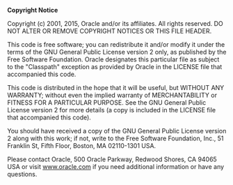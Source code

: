 
**Copyright Notice**

Copyright (c) 2001, 2015, Oracle and/or its affiliates. All rights reserved. DO NOT ALTER OR REMOVE
COPYRIGHT NOTICES OR THIS FILE HEADER.

This code is free software; you can redistribute it and/or modify it under the terms of the GNU
General Public License version 2 only, as published by the Free Software Foundation. Oracle
designates this particular file as subject to the \"Classpath\" exception as provided by Oracle in
the LICENSE file that accompanied this code.

This code is distributed in the hope that it will be useful, but WITHOUT ANY WARRANTY; without even
the implied warranty of MERCHANTABILITY or FITNESS FOR A PARTICULAR PURPOSE. See the GNU General
Public License version 2 for more details (a copy is included in the LICENSE file that accompanied
this code).

You should have received a copy of the GNU General Public License version 2 along with this work; if
not, write to the Free Software Foundation, Inc., 51 Franklin St, Fifth Floor, Boston, MA 02110-1301
USA.

Please contact Oracle, 500 Oracle Parkway, Redwood Shores, CA 94065 USA or visit www.oracle.com if
you need additional information or have any questions.
